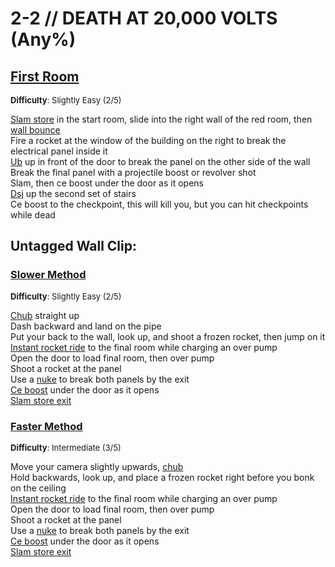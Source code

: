 # 2-2 // DEATH AT 20,000 VOLTS (Any%)


## [First Room](https://youtu.be/aIgoM4be7I8)
<font size="2">
    <b>Difficulty</b>: Slightly Easy (2/5)
</font> <br/> 

[Slam store](/speedrun-tech.html#slam-store) in the start room, slide into the right wall of the red room, then [wall bounce](/speedrun-tech.html#wall-bounces) <br/>
Fire a rocket at the window of the building on the right to break the electrical panel inside it <br/>
[Ub](/speedrun-tech.html#ub-ultraboost) up in front of the door to break the panel on the other side of the wall <br/>
Break the final panel with a projectile boost or revolver shot <br/>
Slam, then ce boost under the door as it opens <br/>
[Dsj](/speedrun-tech.html#dsj-dash-slide-jump) up the second set of stairs <br/>
Ce boost to the checkpoint, this will kill you, but you can hit checkpoints while dead


## Untagged Wall Clip: 

### [Slower Method](https://youtu.be/1vAmRO13oW4)
<font size="2">
    <b>Difficulty</b>: Slightly Easy (2/5)
</font> <br/> 

[Chub](/speedrun-tech.html#chub-checkpoint-ub) straight up <br/>
Dash backward and land on the pipe <br/>
Put your back to the wall, look up, and shoot a frozen rocket, then jump on it <br/>
[Instant rocket ride](/speedrun-tech.html#instant-rocket-ride) to the final room while charging an over pump <br/>
Open the door to load final room, then over pump <br/>
Shoot a rocket at the panel <br/>
Use a [nuke](/speedrun-tech.html#nukes) to break both panels by the exit <br/>
[Ce boost](/speedrun-tech.html#ce-boost-core-eject-boost) under the door as it opens <br/>
[Slam store exit](/speedrun-tech.html#slam-store-exit) <br/>

### [Faster Method](https://youtu.be/G6TvLtWIz0w)
<font size="2">
    <b>Difficulty</b>: Intermediate (3/5)
</font> <br/> 

Move your camera slightly upwards, [chub](/speedrun-tech.html#chub-checkpoint-ub) <br/>
Hold backwards, look up, and place a frozen rocket right before you bonk on the ceiling <br/>
[Instant rocket ride](/speedrun-tech.html#instant-rocket-ride) to the final room while charging an over pump <br/>
Open the door to load final room, then over pump <br/>
Shoot a rocket at the panel <br/>
Use a [nuke](/speedrun-tech.html#nukes) to break both panels by the exit <br/>
[Ce boost](/speedrun-tech.html#ce-boost-core-eject-boost) under the door as it opens <br/>
[Slam store exit](/speedrun-tech.html#slam-store-exit) <br/>